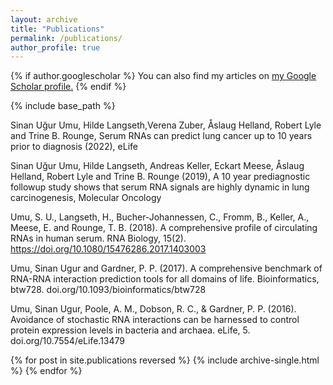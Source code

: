 ```yaml
---
layout: archive
title: "Publications"
permalink: /publications/
author_profile: true
---
```


{% if author.googlescholar %}
  You can also find my articles on <u><a href="{{author.googlescholar}}">my Google Scholar profile</a>.</u>
{% endif %}

{% include base_path %}


Sinan Uğur Umu, Hilde Langseth,Verena Zuber, Åslaug Helland, Robert Lyle and Trine B. Rounge, Serum RNAs can predict lung cancer up to 10 years prior to diagnosis (2022), eLife

Sinan Uğur Umu, Hilde Langseth, Andreas Keller, Eckart Meese, Åslaug Helland, Robert Lyle  and Trine B. Rounge (2019), A 10 year prediagnostic followup study shows that serum RNA signals are highly dynamic in lung carcinogenesis, Molecular Oncology

Umu, S. U., Langseth, H., Bucher-Johannessen, C., Fromm, B., Keller, A., Meese, E. and  Rounge, T. B. (2018). A comprehensive profile of circulating RNAs in human serum. RNA Biology, 15(2). https://doi.org/10.1080/15476286.2017.1403003

Umu, Sinan Ugur and Gardner, P. P. (2017). A comprehensive benchmark of RNA-RNA interaction prediction tools for all domains of life. Bioinformatics, btw728. doi.org/10.1093/bioinformatics/btw728

Umu, Sinan Ugur, Poole, A. M., Dobson, R. C., & Gardner, P. P. (2016). Avoidance of stochastic RNA interactions can be harnessed to control protein expression levels in bacteria and archaea. eLife, 5. doi.org/10.7554/eLife.13479


{% for post in site.publications reversed %}
  {% include archive-single.html %}
{% endfor %}
